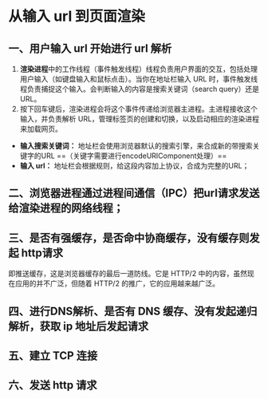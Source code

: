 # 从输入 url 到页面渲染

## 一、用户输入 url 开始进行 url 解析
1. **渲染进程**中的工作线程（事件触发线程）线程负责用户界面的交互，包括处理用户输入（如键盘输入和鼠标点击）。当你在地址栏输入 URL 时，事件触发线程负责捕捉这个输入。会判断输入的内容是搜索关键词（search query）还是URL。
2. 按下回车键后，渲染进程会将这个事件传递给浏览器主进程。主进程接收这个输入，并负责解析 URL，管理标签页的创建和切换，以及启动相应的渲染进程来加载网页。

-  **输入搜索关键词：** 地址栏会使⽤浏览器默认的搜索引擎，来合成新的带搜索关键字的URL ==（关键字需要进行encodeURIComponent处理）==
- **输入 url：** 地址栏会根据规则，给这段内容加上协议，合成为完整的URL；

## 二、浏览器进程通过进程间通信（IPC）把url请求发送给渲染进程的⽹络线程；


## 三、是否有强缓存，是否命中协商缓存，没有缓存则发起 http请求
即推送缓存，这是浏览器缓存的最后一道防线。它是 HTTP/2 中的内容，虽然现在应用的并不广泛，但随着 HTTP/2 的推广，它的应用越来越广泛。

## 四、进行DNS解析、是否有 DNS 缓存、没有发起递归解析，获取 ip 地址后发起请求

## 五、建立 TCP 连接

## 六、发送 http 请求